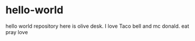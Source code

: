 # hello-world
hello world repository
here is olive desk. I love Taco bell and mc donald. 
eat pray love
